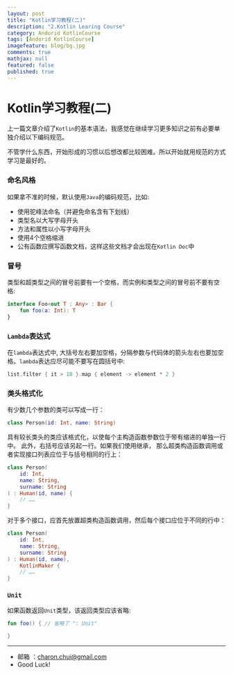 ```yaml
---
layout: post
title: "Kotlin学习教程(二)"
description: "2.Kotlin Learing Course"
category: Andorid KotlinCourse
tags: [Andorid KotlinCourse]
imagefeature: blog/bg.jpg
comments: true
mathjax: null
featured: false
published: true
---
```


Kotlin学习教程(二)
===

上一篇文章介绍了`Kotlin`的基本语法，我感觉在继续学习更多知识之前有必要单独介绍以下编码规范。    

不管学什么东西，开始形成的习惯以后想改都比较困难。所以开始就用规范的方式学习是最好的。 


### 命名风格

如果拿不准的时候，默认使用`Java`的编码规范，比如:   

- 使用驼峰法命名（并避免命名含有下划线）
- 类型名以大写字母开头
- 方法和属性以小写字母开头
- 使用4个空格缩进
- 公有函数应撰写函数文档，这样这些文档才会出现在`Kotlin Doc`中


### 冒号

类型和超类型之间的冒号前要有一个空格，而实例和类型之间的冒号前不要有空格:     

```kotlin
interface Foo<out T : Any> : Bar {
    fun foo(a: Int): T
}
```

### `Lambda`表达式

在`lambda`表达式中, 大括号左右要加空格，分隔参数与代码体的箭头左右也要加空格。`lambda`表达应尽可能不要写在圆括号中:    

```kotlin
list.filter { it > 10 }.map { element -> element * 2 }
```

### 类头格式化

有少数几个参数的类可以写成一行：

```kotlin
class Person(id: Int, name: String)
```

具有较长类头的类应该格式化，以使每个主构造函数参数位于带有缩进的单独一行中。 此外，右括号应该另起一行。如果我们使用继承，
那么超类构造函数调用或者实现接口列表应位于与括号相同的行上：

```kotlin
class Person(
    id: Int, 
    name: String,
    surname: String
) : Human(id, name) {
    // ……
}
```
对于多个接口，应首先放置超类构造函数调用，然后每个接口应位于不同的行中：
```kotlin
class Person(
    id: Int, 
    name: String,
    surname: String
) : Human(id, name),
    KotlinMaker {
    // ……
}
```


### `Unit`  

如果函数返回`Unit`类型，该返回类型应该省略:   
```kotlin
fun foo() { // 省略了 ": Unit"

}
```



---

- 邮箱 ：charon.chui@gmail.com  
- Good Luck! 

